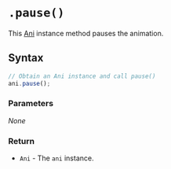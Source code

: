 # `.pause()`
This [Ani](..) instance method pauses the animation.

## Syntax

```js
// Obtain an Ani instance and call pause()
ani.pause();
```

### Parameters
*None*

### Return
+ `Ani` - The `ani` instance.